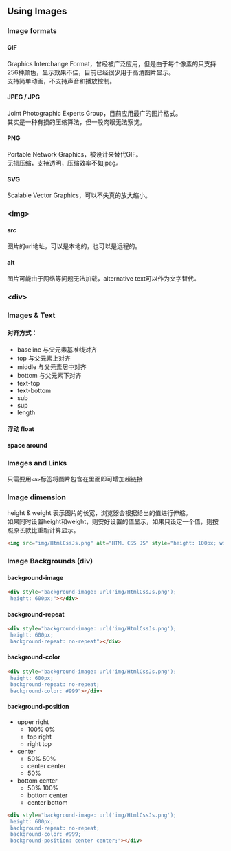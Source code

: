 ## Using Images

### Image formats

#### GIF

Graphics Interchange Format，曾经被广泛应用，但是由于每个像素的只支持256种颜色，显示效果不佳，目前已经很少用于高清图片显示。  
支持简单动画，不支持声音和播放控制。

#### JPEG / JPG

Joint Photographic Experts Group，目前应用最广的图片格式。  
其实是一种有损的压缩算法，但一般肉眼无法察觉。

#### PNG

Portable Network Graphics，被设计来替代GIF。  
无损压缩，支持透明，压缩效率不如jpeg。

#### SVG

Scalable Vector Graphics，可以不失真的放大缩小。

### &lt;img&gt;

#### src

图片的url地址，可以是本地的，也可以是远程的。

#### alt

图片可能由于网络等问题无法加载，alternative text可以作为文字替代。

### &lt;div&gt;

### Images & Text

#### 对齐方式：

* baseline 与父元素基准线对齐
* top 与父元素上对齐
* middle 与父元素居中对齐
* bottom 与父元素下对齐
* text-top
* text-bottom
* sub
* sup
* length

#### 浮动 float

#### space around

### Images and Links

只需要用```<a>```标签将图片包含在里面即可增加超链接

### Image dimension

height & weight 表示图片的长宽，浏览器会根据给出的值进行伸缩。  
如果同时设置height和weight，则安好设置的值显示，如果只设定一个值，则按照原长款比重新计算显示。

```html
<img src="img/HtmlCssJs.png" alt="HTML CSS JS" style="height: 100px; width: 100px;">
```

### Image Backgrounds (div)

#### background-image

```html
<div style="background-image: url('img/HtmlCssJs.png');
 height: 600px;"></div>
```

#### background-repeat


```html
<div style="background-image: url('img/HtmlCssJs.png');
 height: 600px;
 background-repeat: no-repeat"></div>
```

#### background-color

```html
<div style="background-image: url('img/HtmlCssJs.png');
 height: 600px;
 background-repeat: no-repeat;
 background-color: #999"></div>
```

#### background-position

* upper right
    * 100% 0%
    * top right
    * right top
* center
    * 50% 50%
    * center center
    * 50%
* bottom center
    * 50% 100%
    * bottom center
    * center bottom

```html
<div style="background-image: url('img/HtmlCssJs.png');
 height: 600px;
 background-repeat: no-repeat;
 background-color: #999;
 background-position: center center;"></div>
```
